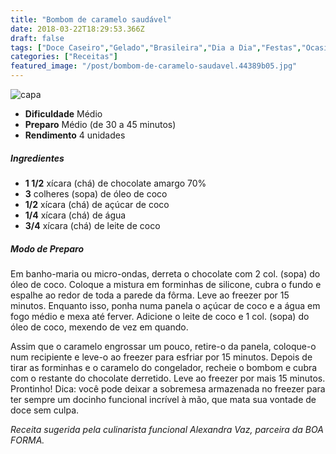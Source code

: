```yaml
---
title: "Bombom de caramelo saudável"
date: 2018-03-22T18:29:53.366Z
draft: false
tags: ["Doce Caseiro","Gelado","Brasileira","Dia a Dia","Festas","Ocasiões Especiais","Leve e Saudável","Alimentos funcionais","óleo de coco","bombom","Chocolate amargo","Doces","Sobremesa"]
categories: ["Receitas"]
featured_image: "/post/bombom-de-caramelo-saudavel.44389b05.jpg"
---
```


![capa](/post/bombom-de-caramelo-saudavel.44389b05.jpg)

*   **Dificuldade** Médio
*   **Preparo** Médio (de 30 a 45 minutos)
*   **Rendimento** 4 unidades

##### Ingredientes

*   **1 1/2** xícara (chá) de chocolate amargo 70%
*   **3** colheres (sopa) de óleo de coco
*   **1/2** xícara (chá) de açúcar de coco
*   **1/4** xícara (chá) de água
*   **3/4** xícara (chá) de leite de coco

##### Modo de Preparo

Em banho-maria ou micro-ondas, derreta o chocolate com 2 col. (sopa) do óleo de coco. Coloque a mistura em forminhas de silicone, cubra o fundo e espalhe ao redor de toda a parede da fôrma. Leve ao freezer por 15 minutos. Enquanto isso, ponha numa panela o açúcar de coco e a água em fogo médio e mexa até ferver. Adicione o leite de coco e 1 col. (sopa) do óleo de coco, mexendo de vez em quando.

Assim que o caramelo engrossar um pouco, retire-o da panela, coloque-o num recipiente e leve-o ao freezer para esfriar por 15 minutos. Depois de tirar as forminhas e o caramelo do congelador, recheie o bombom e cubra com o restante do chocolate derretido. Leve ao freezer por mais 15 minutos. Prontinho! Dica: você pode deixar a sobremesa armazenada no freezer para ter sempre um docinho funcional incrível à mão, que mata sua vontade de doce sem culpa.

_Receita sugerida pela culinarista funcional Alexandra Vaz, parceira da BOA FORMA._

